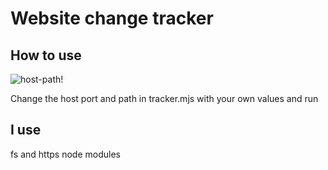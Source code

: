# Website change tracker

## How to use
![host-path!](https://i.hizliresim.com/1uni11g.png)

Change the host port and path in tracker.mjs with your own values ​​and run

## I use
fs and https node modules
